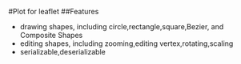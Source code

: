 #Plot for leaflet
##Features
-   drawing shapes, including circle,rectangle,square,Bezier, and Composite Shapes
-   editing shapes, including zooming,editing vertex,rotating,scaling
-   serializable,deserializable